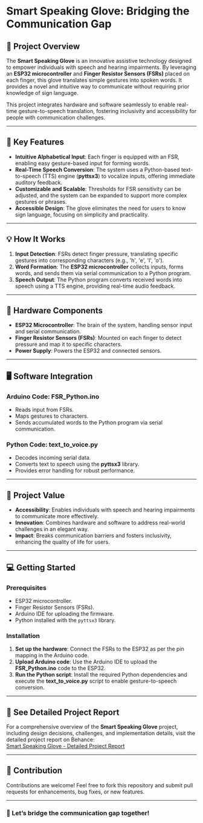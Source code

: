 # **Smart Speaking Glove: Bridging the Communication Gap**

## 🚀 Project Overview  
The **Smart Speaking Glove** is an innovative assistive technology designed to empower individuals with speech and hearing impairments. By leveraging an **ESP32 microcontroller** and **Finger Resistor Sensors (FSRs)** placed on each finger, this glove translates simple gestures into spoken words. It provides a novel and intuitive way to communicate without requiring prior knowledge of sign language.  

This project integrates hardware and software seamlessly to enable real-time gesture-to-speech translation, fostering inclusivity and accessibility for people with communication challenges.  

---

## 🎯 Key Features  
- **Intuitive Alphabetical Input**: Each finger is equipped with an FSR, enabling easy gesture-based input for forming words.  
- **Real-Time Speech Conversion**: The system uses a Python-based text-to-speech (TTS) engine (**pyttsx3**) to vocalize inputs, offering immediate auditory feedback.  
- **Customizable and Scalable**: Thresholds for FSR sensitivity can be adjusted, and the system can be expanded to support more complex gestures or phrases.  
- **Accessible Design**: The glove eliminates the need for users to know sign language, focusing on simplicity and practicality.  

---

## 💡 How It Works  
1. **Input Detection**: FSRs detect finger pressure, translating specific gestures into corresponding characters (e.g., 'h', 'e', 'l', 'o').  
2. **Word Formation**: The **ESP32 microcontroller** collects inputs, forms words, and sends them via serial communication to a Python program.  
3. **Speech Output**: The Python program converts received words into speech using a TTS engine, providing real-time audio feedback.  

---

## 🔧 Hardware Components  
- **ESP32 Microcontroller**: The brain of the system, handling sensor input and serial communication.  
- **Finger Resistor Sensors (FSRs)**: Mounted on each finger to detect pressure and map it to specific characters.  
- **Power Supply**: Powers the ESP32 and connected sensors.  

---

## 🖥️ Software Integration  

### Arduino Code: **FSR_Python.ino**  
- Reads input from FSRs.  
- Maps gestures to characters.  
- Sends accumulated words to the Python program via serial communication.  

### Python Code: **text_to_voice.py**  
- Decodes incoming serial data.  
- Converts text to speech using the **pyttsx3** library.  
- Provides error handling for robust performance.  

---

## 🌟 Project Value  
- **Accessibility**: Enables individuals with speech and hearing impairments to communicate more effectively.  
- **Innovation**: Combines hardware and software to address real-world challenges in an elegant way.  
- **Impact**: Breaks communication barriers and fosters inclusivity, enhancing the quality of life for users.  

---  

## 💻 Getting Started  

### Prerequisites  
- ESP32 microcontroller.  
- Finger Resistor Sensors (FSRs).  
- Arduino IDE for uploading the firmware.  
- Python installed with the `pyttsx3` library.  

### Installation  
1. **Set up the hardware**: Connect the FSRs to the ESP32 as per the pin mapping in the Arduino code.  
2. **Upload Arduino code**: Use the Arduino IDE to upload the **FSR_Python.ino** code to the ESP32.  
3. **Run the Python script**: Install the required Python dependencies and execute the **text_to_voice.py** script to enable gesture-to-speech conversion.  

---

## 📝 See Detailed Project Report  
For a comprehensive overview of the **Smart Speaking Glove** project, including design decisions, challenges, and implementation details, visit the detailed project report on Behance:  
[Smart Speaking Glove - Detailed Project Report](https://www.behance.net/gallery/200491767/Smart-Speaking-Glove)  

---

## 🤝 Contribution  
Contributions are welcome! Feel free to fork this repository and submit pull requests for enhancements, bug fixes, or new features.   

---

### 🌟 Let’s bridge the communication gap together!
